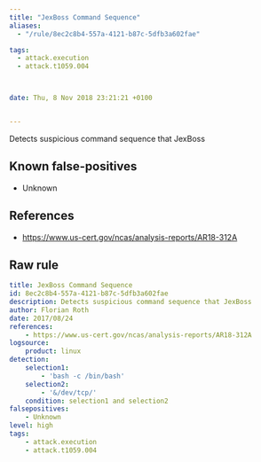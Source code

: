 ```yaml
---
title: "JexBoss Command Sequence"
aliases:
  - "/rule/8ec2c8b4-557a-4121-b87c-5dfb3a602fae"

tags:
  - attack.execution
  - attack.t1059.004



date: Thu, 8 Nov 2018 23:21:21 +0100


---
```


Detects suspicious command sequence that JexBoss

<!--more-->


## Known false-positives

* Unknown



## References

* https://www.us-cert.gov/ncas/analysis-reports/AR18-312A


## Raw rule
```yaml
title: JexBoss Command Sequence
id: 8ec2c8b4-557a-4121-b87c-5dfb3a602fae
description: Detects suspicious command sequence that JexBoss
author: Florian Roth
date: 2017/08/24
references:
    - https://www.us-cert.gov/ncas/analysis-reports/AR18-312A
logsource:
    product: linux
detection:
    selection1:
        - 'bash -c /bin/bash'
    selection2:
        - '&/dev/tcp/'
    condition: selection1 and selection2
falsepositives:
    - Unknown
level: high
tags:
    - attack.execution
    - attack.t1059.004
```
